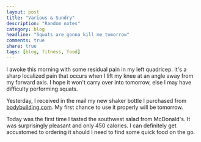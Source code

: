 ```yaml
---
layout: post
title: "Various & Sundry"
description: "Random notes"
category: blog
headline: "Squats are gonna kill me tomorrow"
comments: true
share: true
tags: [blog, fitness, food]
---
```

I awoke this morning with some residual pain in my left quadricep.  It's a sharp localized pain that occurs when I lift my knee at an angle away from my forward axis.  I hope it won't carry over into tomorrow, else I may have difficulty performing squats.

Yesterday, I received in the mail my new shaker bottle I purchased from [bodybuilding.com](http://www.bodybuilding.com/store/musclepharm/shaker-bottle.html).  My first chance to use it properly will be tomorrow.

Today was the first time I tasted the southwest salad from McDonald's.  It was surprisingly pleasant and only 450 calories.  I can definitely get accustomed to ordering it should I need to find some quick food on the go.
